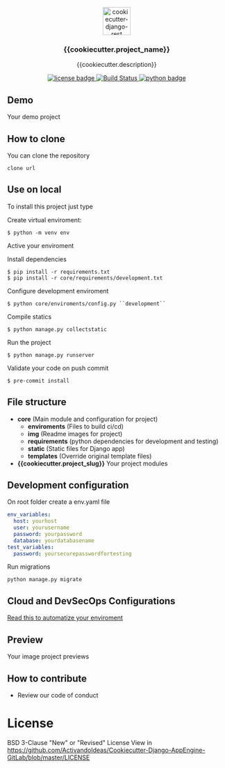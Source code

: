 <div align="center">
  <img width="64" src="https://avatars1.githubusercontent.com/u/66532658?s=400&u=f2457dec96897c5dbc843372ec8b325589ab84d5&v=4" alt="cookiecutter-django-rest">
  <h3 align="center">{{cookiecutter.project_name}}</h3>
  <p align="center">
    {{cookiecutter.description}}
  </p>
  <p align="center">
    <a href="https://github.com/ActivandoIdeas/Cookiecutter-Django-AppEngine-GitLab/blob/master/LICENSE">
      	<img src="https://img.shields.io/badge/License-BSD3-blue.svg"  alt="license badge"/>
    </a>
    <a href="https://travis-ci.org/ActivandoIdeas/Cookiecutter-Django-AppEngine-GitLab">
        <img src="https://img.shields.io/travis/ActivandoIdeas/Cookiecutter-Django-AppEngine-GitLab.svg?label=django-cookiecutter" alt="Build Status">
    </a>
    <a href="https://www.python.org/">
        <img src="https://img.shields.io/pypi/pyversions/Django.svg?style=flat-square"  alt="python badge">
    </a>
  </p>
</div>

## Demo

Your demo project

## How to clone

You can clone the repository

    clone url

## Use on local
To install this project just type

Create virtual enviroment:

    $ python -m venv env

Active your enviroment

Install dependencies

    $ pip install -r requirements.txt
    $ pip install -r core/requirements/development.txt

Configure development enviroment

    $ python core/enviroments/config.py ``development``

Compile statics

    $ python manage.py collectstatic

Run the project

    $ python manage.py runserver

Validate your code on push commit

    $ pre-commit install

## File structure

* **core** (Main module and configuration for project)
  * **enviroments** (Files to build ci/cd)
  * **img** (Readme images for project)
  * **requirements** (python dependencies for development and testing)
  * **static** (Static files for Django app)
  * **templates** (Override original template files)
* **{{cookiecutter.project_slug}}** Your project modules

## Development configuration

On root folder create a env.yaml file

```yaml
env_variables:
  host: yourhost
  user: yourusername
  password: yourpassword
  database: yourdatabasename
test_variables:
  password: yoursecurepasswordfortesting
```

Run migrations

```shell
python manage.py migrate
```

## Cloud and DevSecOps Configurations

[Read this to automatize your enviroment](/docs) 

## Preview

Your image project previews

## How to contribute

* Review our code of conduct

# License

BSD 3-Clause "New" or "Revised" License
View in https://github.com/ActivandoIdeas/Cookiecutter-Django-AppEngine-GitLab/blob/master/LICENSE